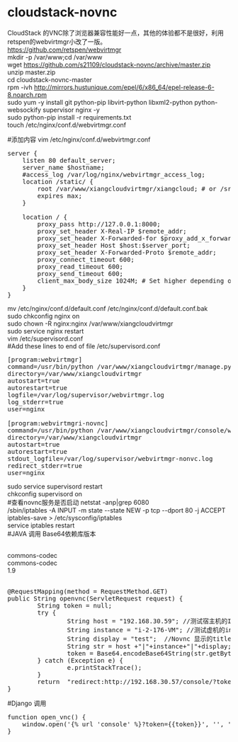 cloudstack-novnc
================
CloudStack 的VNC除了浏览器兼容性能好一点，其他的体验都不是很好，利用retspen的webvirtmgr小改了一版。<br> 
https://github.com/retspen/webvirtmgr <br> 
mkdir  -p /var/www;cd /var/www <br> 
wget https://github.com/s21109/cloudstack-novnc/archive/master.zip <br> 
unzip master.zip<br> 
cd cloudstack-novnc-master<br> 
rpm -ivh  http://mirrors.hustunique.com/epel/6/x86_64/epel-release-6-8.noarch.rpm<br> 
sudo yum -y install git python-pip libvirt-python libxml2-python python-websockify supervisor nginx -y<br> 
sudo python-pip install -r requirements.txt<br> 
touch  /etc/nginx/conf.d/webvirtmgr.conf<br> 

#添加内容
vim   /etc/nginx/conf.d/webvirtmgr.conf <br> 
<pre>
server {
    listen 80 default_server;
    server_name $hostname;
    #access_log /var/log/nginx/webvirtmgr_access_log;
    location /static/ {
        root /var/www/xiangcloudvirtmgr/xiangcloud; # or /srv instead of /var
        expires max;
    }

    location / {
        proxy_pass http://127.0.0.1:8000;
        proxy_set_header X-Real-IP $remote_addr;
        proxy_set_header X-Forwarded-for $proxy_add_x_forwarded_for;
        proxy_set_header Host $host:$server_port;
        proxy_set_header X-Forwarded-Proto $remote_addr;
        proxy_connect_timeout 600;
        proxy_read_timeout 600;
        proxy_send_timeout 600;
        client_max_body_size 1024M; # Set higher depending on your needs 
    }
}
</pre>
mv /etc/nginx/conf.d/default.conf /etc/nginx/conf.d/default.conf.bak <br> 
sudo  chkconfig nginx on <br> 
sudo chown -R nginx:nginx /var/www/xiangcloudvirtmgr <br> 
sudo service nginx restart <br> 
vim /etc/supervisord.conf <br> 
#Add these lines to end of file /etc/supervisord.conf <br> 
<pre>
[program:webvirtmgr]
command=/usr/bin/python /var/www/xiangcloudvirtmgr/manage.py run_gunicorn -c /var/www/xiangcloudvirtmgr/conf/gunicorn.conf.py
directory=/var/www/xiangcloudvirtmgr
autostart=true
autorestart=true
logfile=/var/log/supervisor/webvirtmgr.log
log_stderr=true
user=nginx

[program:webvirtmgri-novnc]
command=/usr/bin/python /var/www/xiangcloudvirtmgr/console/webvirtmgr-novnc
directory=/var/www/xiangcloudvirtmgr
autostart=true
autorestart=true
stdout_logfile=/var/log/supervisor/webvirtmgr-nonvc.log
redirect_stderr=true
user=nginx
</pre>
sudo service supervisord restart <br> 
chkconfig supervisord on <br> 
#查看novnc服务是否启动
netstat -anp|grep 6080 <br> 
/sbin/iptables -A INPUT -m state --state NEW -p tcp --dport 80 -j ACCEPT <br> 
iptables-save > /etc/sysconfig/iptables <br> 
service iptables restart <br> 
#JAVA 调用
Base64依赖库版本 <br> 

<dependency> <br> 
        <groupId>commons-codec</groupId> <br> 
        <artifactId>commons-codec</artifactId> <br> 
        <version>1.9</version> <br> 
</dependency> <br> 

<pre>
@RequestMapping(method = RequestMethod.GET)
public String openvnc(ServletRequest request) {
        String token = null;
        try {
                String host = "192.168.30.59"; //测试宿主机的IP地址
                String instance = "i-2-176-VM"; //测试虚机的instance name
                String display = "test";  //Novnc 显示的title
                String str = host +"|"+instance+"|"+display;
                token = Base64.encodeBase64String(str.getBytes());
        } catch (Exception e) {
                e.printStackTrace();
        }
        return  "redirect:http://192.168.30.57/console/?token="+token;
}
</pre>

#Django 调用
<pre>
function open_vnc() {
    window.open('{% url 'console' %}?token={{token}}', '', 'width=850,height=485')
}
</pre>
